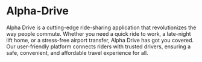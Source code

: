 # Alpha-Drive
Alpha Drive is a cutting-edge ride-sharing application that revolutionizes the way people commute. Whether you need a quick ride to work, a late-night lift home, or a stress-free airport transfer, Alpha Drive has got you covered. Our user-friendly platform connects riders with trusted drivers, ensuring a safe, convenient, and affordable travel experience for all.

